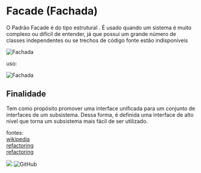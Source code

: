 
# Facade (Fachada)

O Padrão Facade é do tipo estrutural . É usado quando um sistema é muito complexo ou difícil de entender, já que possui um grande número de classes independentes ou se trechos de código fonte estão indisponíveis

![Fachada](https://upload.wikimedia.org/wikipedia/commons/4/41/Estrutura2.jpg)


uso:

![Fachada](https://refactoring.guru/images/patterns/diagrams/facade/live-example-pt-br.png?id=8a15add170dece5ecfbb)
    
## Finalidade

Tem como propósito promover uma interface unificada para um conjunto de interfaces de um subsistema. Dessa forma, é definida uma interface de alto nível que torna um subsistema mais fácil de ser utilizado.

  









fontes:     
[wikipedia ](https://pt.wikipedia.org/wiki/Fa%C3%A7ade)      
[refactoring](https://refactoring.guru/pt-br/design-patterns/facade)      
[refactoring](https://www.ateomomento.com.br/facade-padrao-de-projeto/)
  

![](https://img.shields.io/badge/python-v3.9-informational?style=flat&logo=python&logoColor=white&color=blue) ![GitHub](https://img.shields.io/badge/licence-MIT-GREE) 
